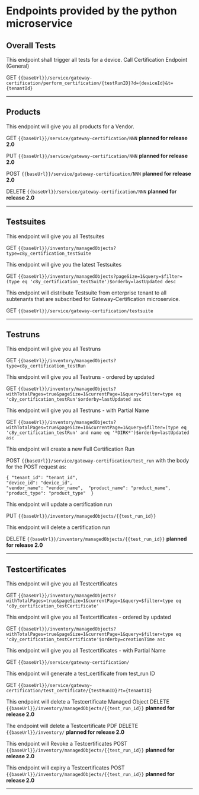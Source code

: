 # Endpoints provided by the python microservice

## Overall Tests

This endpoint shall trigger all tests for a device. Call Certification Endpoint (General)

GET `{{baseUrl}}/service/gateway-certification/perform_certification/{testRunID}?d={deviceId}&t={tenantId}`

---

## Products

This endpoint will give you all products for a Vendor.

GET `{{baseUrl}}/service/gateway-certification/NNN` **planned for release 2.0**

PUT `{{baseUrl}}/service/gateway-certification/NNN` **planned for release 2.0**

POST `{{baseUrl}}/service/gateway-certification/NNN` **planned for release 2.0**

DELETE `{{baseUrl}}/service/gateway-certification/NNN` **planned for release 2.0**

---

## Testsuites

This endpoint will give you all Testsuites

GET `{{baseUrl}}/inventory/managedObjects?type=c8y_certification_testSuite`

This endpoint will give you the latest Testsuites

GET `{{baseUrl}}/inventory/managedObjects?pageSize=1&query=$filter=(type eq 'c8y_certification_testSuite')$orderby=lastUpdated desc`

This endpoint will distribute Testsuite from enterprise tenant to all subtenants that are subscribed for Gateway-Certification microservice.

GET `{{baseUrl}}/service/gateway-certification/testsuite`


---

## Testruns

This endpoint will give you all Testruns

GET `{{baseUrl}}/inventory/managedObjects?type=c8y_certification_testRun`

This endpoint will give you all Testruns - ordered by updated

GET `{{baseUrl}}/inventory/managedObjects?withTotalPages=true&pageSize=1&currentPage=1&query=$filter=type eq 'c8y_certification_testRun'$orderby=lastUpdated asc`

This endpoint will give you all Testruns - with Partial Name

GET `{{baseUrl}}/inventory/managedObjects?withTotalPages=true&pageSize=10&currentPage=1&query=$filter=(type eq 'c8y_certification_testRun' and name eq '*DIRK*')$orderby=lastUpdated asc`

This endpoint will create a new Full Certification Run

POST `{{baseUrl}}/service/gateway-certification/test_run` with the body for the POST request as:

`{
 "tenant_id": "tenant_id",                               
 "device_id": "device_id",                               
 "vendor_name": "vendor_name", 
 "product_name": "product_name", 
 "product_type": "product_type" 
 }`


This endpoint will update a certification run

PUT `{{baseUrl}}/inventory/managedObjects/{{test_run_id}}`

This endpoint will delete a certification run

DELETE `{{baseUrl}}/inventory/managedObjects/{{test_run_id}}` **planned for release 2.0**

---

## Testcertificates

This endpoint will give you all Testcertificates

GET `{{baseUrl}}/inventory/managedObjects?withTotalPages=true&pageSize=1&currentPage=1&query=$filter=type eq 'c8y_certification_testCertificate'`

This endpoint will give you all Testcertificates - ordered by updated

GET `{{baseUrl}}/inventory/managedObjects?withTotalPages=true&pageSize=1&currentPage=1&query=$filter=type eq 'c8y_certification_testCertificate'$orderby=creationTime asc`

This endpoint will give you all Testcertificates - with Partial Name

GET `{{baseUrl}}/service/gateway-certification/`

This endpoint will generate a test_certificate from test_run ID

GET `{{baseUrl}}/service/gateway-certification/test_certificate/{testRunID}?t={tenantID}`

This endpoint will delete a Testcertificate Managed Object
DELETE `{{baseUrl}}/inventory/managedObjects/{{test_run_id}}` **planned for release 2.0**

The endpoint will delete a Testcertificate PDF
DELETE `{{baseUrl}}/inventory/` **planned for release 2.0**

This endpoint will Revoke a Testcertificates
POST `{{baseUrl}}/inventory/managedObjects/{{test_run_id}}` **planned for release 2.0**

This endpoint will expiry a Testcertificates
POST `{{baseUrl}}/inventory/managedObjects/{{test_run_id}}` **planned for release 2.0**

---
